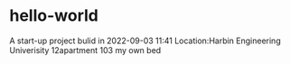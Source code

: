 # hello-world
A start-up project
bulid in 2022-09-03 11:41
Location:Harbin Engineering Univerisity 12apartment 103 my own bed
